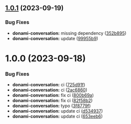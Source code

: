 ## [1.0.1](https://github.com/donami/nx-repo-test/compare/donami-conversation-v1.0.0...donami-conversation-v1.0.1) (2023-09-19)


### Bug Fixes

* **donami-conversation:** missing dependency ([352b895](https://github.com/donami/nx-repo-test/commit/352b8951003ee0dae91efac8d01649a9ecfd661f))
* **donami-conversation:** update ([99955b9](https://github.com/donami/nx-repo-test/commit/99955b979001de37c70929d77f7eafaf5faa122a))

# 1.0.0 (2023-09-18)


### Bug Fixes

* **donami-conversation:** ci ([725d91f](https://github.com/donami/nx-repo-test/commit/725d91fd2e1842604c0b2ddcc59301e39fc1da86))
* **donami-conversation:** ci ([2ac6860](https://github.com/donami/nx-repo-test/commit/2ac68604048863f6c25836cf2aa2c4bc57fadab7))
* **donami-conversation:** fix ci ([800b69a](https://github.com/donami/nx-repo-test/commit/800b69a2f457197f16225b103146390c12e9abe0))
* **donami-conversation:** fix ci ([82f58b2](https://github.com/donami/nx-repo-test/commit/82f58b2d05e8647a34522798cff144963c026bcb))
* **donami-conversation:** typo ([3f8779f](https://github.com/donami/nx-repo-test/commit/3f8779f2141144751ac53f1ffcb0030b63c6f996))
* **donami-conversation:** update ci ([d534937](https://github.com/donami/nx-repo-test/commit/d534937e432f4456fae5b6741fc22546539c1246))
* **donami-conversation:** update ci ([653eeb6](https://github.com/donami/nx-repo-test/commit/653eeb6c55b1ec3a09246058c28eaab358bc0473))
